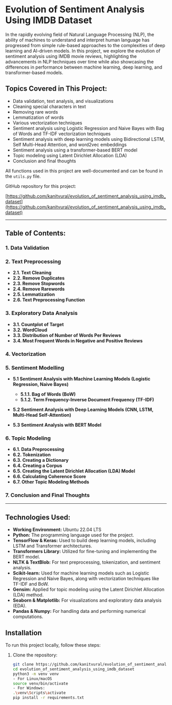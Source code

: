 # Evolution of Sentiment Analysis Using IMDB Dataset

In the rapidly evolving field of Natural Language Processing (NLP), the ability of machines to understand and interpret human language has progressed from simple rule-based approaches to the complexities of deep learning and AI-driven models. In this project, we explore the evolution of sentiment analysis using IMDB movie reviews, highlighting the advancements in NLP techniques over time while also showcasing the differences in performance between machine learning, deep learning, and transformer-based models.

## Topics Covered in This Project:
- Data validation, text analysis, and visualizations
- Cleaning special characters in text
- Removing rare words
- Lemmatization of words
- Various vectorization techniques
- Sentiment analysis using Logistic Regression and Naive Bayes with Bag of Words and TF-IDF vectorization techniques
- Sentiment analysis with deep learning models using Bidirectional LSTM, Self Multi-Head Attention, and word2vec embeddings
- Sentiment analysis using a transformer-based BERT model
- Topic modeling using Latent Dirichlet Allocation (LDA)
- Conclusion and final thoughts

All functions used in this project are well-documented and can be found in the `utils.py` file.

GitHub repository for this project:

[https://github.com/kanitvural/evolution_of_sentiment_analysis_using_imdb_dataset](https://github.com/kanitvural/evolution_of_sentiment_analysis_using_imdb_dataset)

---

## Table of Contents:

### **1. Data Validation**
### **2. Text Preprocessing**
- **2.1. Text Cleaning**
- **2.2. Remove Duplicates**
- **2.3. Remove Stopwords**
- **2.4. Remove Rarewords**
- **2.5. Lemmatization**
- **2.6. Text Preprocessing Function**

### **3. Exploratory Data Analysis**
- **3.1. Countplot of Target**
- **3.2. WordCloud**
- **3.3. Distribution of Number of Words Per Reviews**
- **3.4. Most Frequent Words in Negative and Positive Reviews**

### **4. Vectorization**

### **5. Sentiment Modelling**
- **5.1 Sentiment Analysis with Machine Learning Models (Logistic Regression, Naive Bayes)**
  - **5.1.1. Bag of Words (BoW)**
  - **5.1.2. Term Frequency-Inverse Document Frequency (TF-IDF)**
  
- **5.2 Sentiment Analysis with Deep Learning Models (CNN, LSTM, Multi-Head Self-Attention)**
- **5.3 Sentiment Analysis with BERT Model**

### **6. Topic Modeling**
- **6.1. Data Preprocessing**
- **6.2. Tokenization**
- **6.3. Creating a Dictionary**
- **6.4. Creating a Corpus**
- **6.5. Creating the Latent Dirichlet Allocation (LDA) Model**
- **6.6. Calculating Coherence Score**
- **6.7. Other Topic Modeling Methods**

### **7. Conclusion and Final Thoughts**

---

## Technologies Used:

- **Working Environment:** Ubuntu 22.04 LTS
- **Python:** The programming language used for the project.
- **TensorFlow & Keras:** Used to build deep learning models, including LSTM and Transformer architectures.
- **Transformers Library:** Utilized for fine-tuning and implementing the BERT model.
- **NLTK & TextBlob:** For text preprocessing, tokenization, and sentiment analysis.
- **Scikit-learn:** Used for machine learning models such as Logistic Regression and Naive Bayes, along with vectorization techniques like TF-IDF and BoW.
- **Gensim:** Applied for topic modeling using the Latent Dirichlet Allocation (LDA) method.
- **Seaborn & Matplotlib:** For visualizations and exploratory data analysis (EDA).
- **Pandas & Numpy:** For handling data and performing numerical computations.




## Installation

To run this project locally, follow these steps:

1. Clone the repository:
   ```bash
   git clone https://github.com/kanitvural/evolution_of_sentiment_analysis_using_imdb_dataset.git
   cd evolution_of_sentiment_analysis_using_imdb_dataset
   python3 -m venv venv
   - For Linux/macOS
   source venv/bin/activate
   - For Windows:
   .\venv\Scripts\activate
   pip install -r requirements.txt